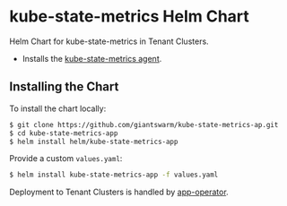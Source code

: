 # kube-state-metrics Helm Chart
Helm Chart for kube-state-metrics in Tenant Clusters.

* Installs the [kube-state-metrics agent](https://github.com/kubernetes/kube-state-metrics).

## Installing the Chart

To install the chart locally:

```bash
$ git clone https://github.com/giantswarm/kube-state-metrics-ap.git
$ cd kube-state-metrics-app
$ helm install helm/kube-state-metrics-app
```

Provide a custom `values.yaml`:

```bash
$ helm install kube-state-metrics-app -f values.yaml
```

Deployment to Tenant Clusters is handled by [app-operator](https://github.com/giantswarm/app-operator).
